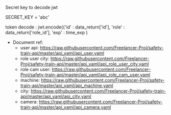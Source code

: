 
Secret key to decode jwt 

SECRET_KEY = 'abc'

token decode : jwt.encode({'id' : data_return['id'], 'role' : data_return['role_id'], 'exp' : time_exp )

- Document ref: 
  - user api: https://raw.githubusercontent.com/Freelancer-Proj/safety-train-api/master/api_yaml/api_user.yaml
  - role user city: https://raw.githubusercontent.com/Freelancer-Proj/safety-train-api/master/api_yaml/api_role_user_city.yaml
  - role cam user: https://raw.githubusercontent.com/Freelancer-Proj/safety-train-api/master/api_yaml/api_role_cam_user.yaml
  - machine: https://raw.githubusercontent.com/Freelancer-Proj/safety-train-api/master/api_yaml/api_machine.yaml
  - city: https://raw.githubusercontent.com/Freelancer-Proj/safety-train-api/master/api_yaml/api_city.yaml
  - camera: https://raw.githubusercontent.com/Freelancer-Proj/safety-train-api/master/api_yaml/api_camera.yaml
